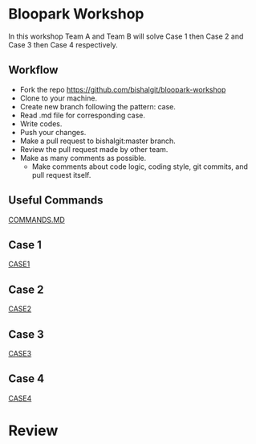 # Bloopark Workshop
In this workshop Team A and Team B will solve Case 1 then Case 2 and Case 3 then Case 4 respectively.

## Workflow
- Fork the repo https://github.com/bishalgit/bloopark-workshop
- Clone to your machine.
- Create new branch following the pattern: case<number>.
- Read .md file for corresponding case.
- Write codes.
- Push your changes.
- Make a pull request to bishalgit:master branch.
- Review the pull request made by other team.
- Make as many comments as possible.
    - Make comments about code logic, coding style, git commits, and pull request itself.

## Useful Commands
[COMMANDS.MD](./COMMANDS.MD)

## Case 1
[CASE1](./CASE1.md)

## Case 2
[CASE2](./CASE2.md)

## Case 3
[CASE3](./CASE3.md)

## Case 4
[CASE4](./CASE4.md)

# Review